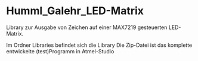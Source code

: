 # Humml_Galehr_LED-Matrix
Library zur Ausgabe von Zeichen auf einer MAX7219 gesteuerten LED-Matrix.

Im Ordner Libraries befindet sich die Library
Die Zip-Datei ist das komplette entwickelte (test)Programm in Atmel-Studio
